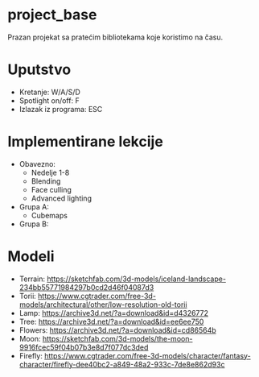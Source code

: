 # project_base
Prazan projekat sa pratećim bibliotekama koje koristimo na času. 

# Uputstvo
- Kretanje: W/A/S/D
- Spotlight on/off: F
- Izlazak iz programa: ESC

# Implementirane lekcije
- Obavezno:
  - Nedelje 1-8
  - Blending
  - Face culling
  - Advanced lighting
- Grupa A:
  - Cubemaps
- Grupa B:

# Modeli
- Terrain: https://sketchfab.com/3d-models/iceland-landscape-234bb55771984297b0cd2d46f04087d3
- Torii: https://www.cgtrader.com/free-3d-models/architectural/other/low-resolution-old-torii
- Lamp: https://archive3d.net/?a=download&id=d4326772
- Tree: https://archive3d.net/?a=download&id=ee6ee750
- Flowers: https://archive3d.net/?a=download&id=cd86564b
- Moon: https://sketchfab.com/3d-models/the-moon-9916fcec59f04b07b3e8d7f077dc3ded
- Firefly: https://www.cgtrader.com/free-3d-models/character/fantasy-character/firefly-dee40bc2-a849-48a2-933c-7de8e862d93c